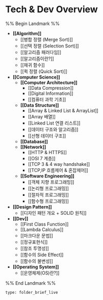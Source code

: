 # Tech & Dev Overview

%% Begin Landmark %%
- **[[Algorithm]]**
	- [[병합 정렬 (Merge Sort)]]
	- [[선택 정렬 (Selection Sort)]]
	- [[알고리즘 패러다임]]
	- [[알고리즘이란?]]
	- [[재귀 함수]]
	- [[퀵 정렬 (Quick Sort)]]
- **[[Computer Science]]**
	- **[[Computer Architecture]]**
		- [[Data Compression]]
		- [[Digital Information]]
		- [[컴퓨터 과학 기초]]
	- **[[Data Structure]]**
		- [[Array & Linked List & ArrayList]]
		- [[Array 배열]]
		- [[Linked List 연결 리스트]]
		- [[데이터 구조와 알고리즘]]
		- [[선형 데이터 구조]]
	- **[[Database]]**
	- **[[Network]]**
		- [[HTTP & HTTPS]]
		- [[OSI 7 계층]]
		- [[TCP 3 & 4 way handshake]]
		- [[TCP,IP 흐름제어 & 혼잡제어]]
	- **[[Software Engineering]]**
		- [[객체 지향 프로그래밍]]
		- [[논리형 프로그래밍]]
		- [[절차적 프로그래밍]]
		- [[함수형 프로그래밍]]
- **[[Design Pattern]]**
	- [[디자인 패턴 개요 + SOLID 원칙]]
- **[[Dev]]**
	- [[First Class Function]]
	- [[Lambda Calculus]]
	- [[마크다운 문법]]
	- [[정규표현식]]
	- [[참조 투명성]]
	- [[함수의 Side Effect]]
	- [[함수의 불변성]]
- **[[Operating System]]**
	- [[운영체제(OS)란?]]

%% End Landmark %%


```ccard
type: folder_brief_live
```

